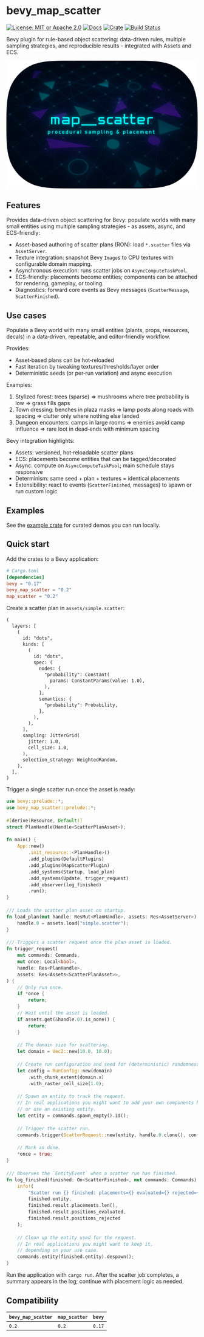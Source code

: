 # bevy_map_scatter

[![License: MIT or Apache 2.0](https://img.shields.io/badge/License-MIT%20or%20Apache2-blue.svg)](https://github.com/morgenthum/map_scatter#license)
[![Docs](https://docs.rs/bevy_map_scatter/badge.svg)](https://docs.rs/bevy_map_scatter)
[![Crate](https://img.shields.io/crates/v/bevy_map_scatter.svg)](https://crates.io/crates/bevy_map_scatter)
[![Build Status](https://github.com/morgenthum/map_scatter/actions/workflows/ci.yml/badge.svg)](https://github.com/morgenthum/map_scatter/actions/workflows/ci.yml)

Bevy plugin for rule-based object scattering: data-driven rules, multiple sampling strategies, and reproducible results - integrated with Assets and ECS.

![logo](./logo.png)

## Features

Provides data-driven object scattering for Bevy: populate worlds with many small entities using multiple sampling strategies - as assets, async, and ECS-friendly:
- Asset-based authoring of scatter plans (RON): load `*.scatter` files via `AssetServer`.
- Texture integration: snapshot Bevy `Image`s to CPU textures with configurable domain mapping.
- Asynchronous execution: runs scatter jobs on `AsyncComputeTaskPool`.
- ECS-friendly: placements become entities; components can be attached for rendering, gameplay, or tooling.
- Diagnostics: forward core events as Bevy messages (`ScatterMessage`, `ScatterFinished`).

## Use cases

Populate a Bevy world with many small entities (plants, props, resources, decals) in a data‑driven, repeatable, and editor‑friendly workflow.

Provides:
- Asset‑based plans can be hot‑reloaded
- Fast iteration by tweaking textures/thresholds/layer order
- Deterministic seeds (or per‑run variation) and async execution

Examples:
1. Stylized forest: trees (sparse) => mushrooms where tree probability is low => grass fills gaps
2. Town dressing: benches in plaza masks => lamp posts along roads with spacing => clutter only where nothing else landed
3. Dungeon encounters: camps in large rooms => enemies avoid camp influence => rare loot in dead‑ends with minimum spacing

Bevy integration highlights:
- Assets: versioned, hot‑reloadable scatter plans
- ECS: placements become entities that can be tagged/decorated
- Async: compute on `AsyncComputeTaskPool`; main schedule stays responsive
- Determinism: same seed + plan + textures = identical placements
- Extensibility: react to events (`ScatterFinished`, messages) to spawn or run custom logic

## Examples

See the [example crate](https://github.com/morgenthum/map_scatter/blob/main/crates/bevy_map_scatter_examples/README.md) for curated demos you can run locally.

## Quick start

Add the crates to a Bevy application:

```toml
# Cargo.toml
[dependencies]
bevy = "0.17"
bevy_map_scatter = "0.2"
map_scatter = "0.2"
```

Create a scatter plan in `assets/simple.scatter`:

```ron
(
  layers: [
    (
      id: "dots",
      kinds: [
        (
          id: "dots",
          spec: (
            nodes: {
              "probability": Constant(
                params: ConstantParams(value: 1.0),
              ),
            },
            semantics: {
              "probability": Probability,
            },
          ),
        ),
      ],
      sampling: JitterGrid(
        jitter: 1.0,
        cell_size: 1.0,
      ),
      selection_strategy: WeightedRandom,
    ),
  ],
)
```

Trigger a single scatter run once the asset is ready:

```rust
use bevy::prelude::*;
use bevy_map_scatter::prelude::*;

#[derive(Resource, Default)]
struct PlanHandle(Handle<ScatterPlanAsset>);

fn main() {
    App::new()
        .init_resource::<PlanHandle>()
        .add_plugins(DefaultPlugins)
        .add_plugins(MapScatterPlugin)
        .add_systems(Startup, load_plan)
        .add_systems(Update, trigger_request)
        .add_observer(log_finished)
        .run();
}

/// Loads the scatter plan asset on startup.
fn load_plan(mut handle: ResMut<PlanHandle>, assets: Res<AssetServer>) {
    handle.0 = assets.load("simple.scatter");
}

/// Triggers a scatter request once the plan asset is loaded.
fn trigger_request(
    mut commands: Commands,
    mut once: Local<bool>,
    handle: Res<PlanHandle>,
    assets: Res<Assets<ScatterPlanAsset>>,
) {
    // Only run once.
    if *once {
        return;
    }
    // Wait until the asset is loaded.
    if assets.get(&handle.0).is_none() {
        return;
    }

    // The domain size for scattering.
    let domain = Vec2::new(10.0, 10.0);

    // Create run configuration and seed for (deterministic) randomness.
    let config = RunConfig::new(domain)
        .with_chunk_extent(domain.x)
        .with_raster_cell_size(1.0);

    // Spawn an entity to track the request.
    // In real applications you might want to add your own components here,
    // or use an existing entity.
    let entity = commands.spawn_empty().id();

    // Trigger the scatter run.
    commands.trigger(ScatterRequest::new(entity, handle.0.clone(), config, 42));

    // Mark as done.
    *once = true;
}

/// Observes the `EntityEvent` when a scatter run has finished.
fn log_finished(finished: On<ScatterFinished>, mut commands: Commands) {
    info!(
        "Scatter run {} finished: placements={} evaluated={} rejected={}",
        finished.entity,
        finished.result.placements.len(),
        finished.result.positions_evaluated,
        finished.result.positions_rejected
    );

    // Clean up the entity used for the request.
    // In real applications you might want to keep it,
    // depending on your use case.
    commands.entity(finished.entity).despawn();
}
```

Run the application with `cargo run`. After the scatter job completes, a summary appears in the log; continue with placement logic as needed.

## Compatibility

| `bevy_map_scatter` | `map_scatter` | `bevy` |
| ------------------ | ------------- | ------ |
| `0.2`              | `0.2`         | `0.17` |
